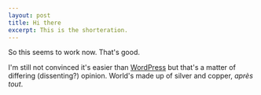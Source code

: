 ```yaml
---
layout: post
title: Hi there
excerpt: This is the shorteration.
---
```


So this seems to work now. That's good.

I'm still not convinced it's easier than [WordPress](https://wordpress.org/) but that's a matter of differing (dissenting?) opinion. World's made up of silver and copper, *après tout*.

